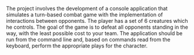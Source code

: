 The project involves the development of a console application that simulates a turn-based combat game with the implementation of interactions between opponents.
The player has a set of 6 creatures which he controls. 
The goal of the game is to defeat all opponents standing in the way, with the least possible cost to your team.
The application should be run from the command line and, based on commands read from the keyboard, perform the appropriate plays for the character.
